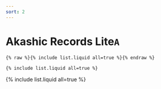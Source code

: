 ```yaml
---
sort: 2
---
```


# Akashic Records Lite`A`

```
{% raw %}{% include list.liquid all=true %}{% endraw %}

{% include list.liquid all=true %}
```

{% include list.liquid all=true %}

